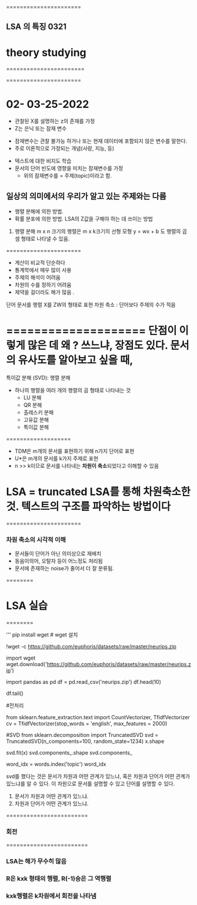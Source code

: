 ======================
## LSA 의 특징 0321 
# theory studying
=======================


======================
# 02- 03-25-2022

- 관찰된 X를 설명하는 z의 존재를 가정
- Z는 은닉 또는 잠재 변수

* 잠재변수는 관찰 불가능 하거나 또는 현재 데이터에 포함되지 않은 변수를 말한다. 
* 주로 이론적으로 가정되는 개념(사랑, 지능, 등)

- 텍스트에 대한 비지도 학습 
- 문서의 단어 빈도에 영향을 미치는 잠재변수를 가정 
    - 위의 잠재변수를 = 주제(topic)이라고 함. 
## 일상의 의미에서의 우리가 알고 있는 주제와는 다름 

- 행렬 분해에 의한 방법. 
- 확률 분포에 의한 방법. 
LSA의 Z값을 구해야 하는 데 쓰이는 방법 
1. 행렬 분해
m x n 크기의 행렬은 m x k크기의 
선형 모형 y = wx + b 도 행렬의 곱셈 형태로 나타낼 수 있음.



======================
- 계산이 비교적 단순하다
- 통계학에서 매우 많이 사용
- 주제의 해석이 어려움 
- 차원의 수를 정하기 어려움
- 제약을 걸더라도 해가 많음 . 

단어 문서를 행렬 X를 ZW의 형태로 표현 
차원 축소 : 단어보다 주제의 수가 적음

====================
단점이 이렇게 많은 데 왜 ? 쓰느냐, 장점도 있다. 문서의 유사도를 알아보고 싶을 때, 
==============

특이값 분해 (SVD): 행렬 분해 

- 하나의 행렬을 여러 개의 행렬의 곱 형태로 나타내는 것
    - LU 분해
    - QR 분해 
    - 촐레스키 분해
    - 고유값 분해
    - 특이값 분해 

===================
* TDM은 m개의 문서를 표현하기 위해 n가지 단어로 표현
* U*은 m개의 문서를 k가지 주제로 표현
* n >> k이므로 문서를 나타내는 **차원이 축소**되었다고 이해할 수 있음 

# **LSA = truncated LSA를 통해 차원축소한 것. 텍스트의 구조를 파악하는 방법이다** 
======================

### 차원 축소의 시각적 이해 
- 문서들이 단어가 아닌 의미상으로 재배치
- 동음이의어, 오탈자 등이 어느정도 처리됨
- 문서에 존재하는 noise가 줄어서 더 잘 분류됨. 

========
# LSA 실습 
========

''' 
pip install wget # wget 설치 

!wget -c https://github.com/euphoris/datasets/raw/master/neurips.zip

import wget
wget.download('https://github.com/euphoris/datasets/raw/master/neurips.zip')

import pandas as pd
df = pd.read_csv('neurips.zip')
df.head(10)

df.tail()

#전처리 

from sklearn.feature_extraction.text import CountVectorizer, TfidfVectorizer
cv = TfidfVectorizer(stop_words = 'english', max_features = 2000)

#SVD
from sklearn.decomposition import TruncatedSVD
svd = TruncatedSVD(n_components=100, random_state=1234)
x.shape

svd.fit(x)
svd.components_.shape
svd.components_

word_idx = words.index('topic')
word_idx

svd를 했다는 것은 문서가 차원과 어떤 관계가 있느냐, 
혹은 차원과 단어가 어떤 관계가 있느냐를 알 수 있다. 
이 차원으로 문서를 설명할 수 있고 단어를 설명할 수 있다.

1. 문서가 차원과 어떤 관계가 있느냐.
2. 차원과 단어가 어떤 관계가 있느냐.


========================
### 회전 
========================

### LSA는 해가 무수히 많음

### R은 kxk 형태의 행렬, R(-1)승은 그 역행렬

### kxk행렬은 k차원에서 회전을 나타냄 
